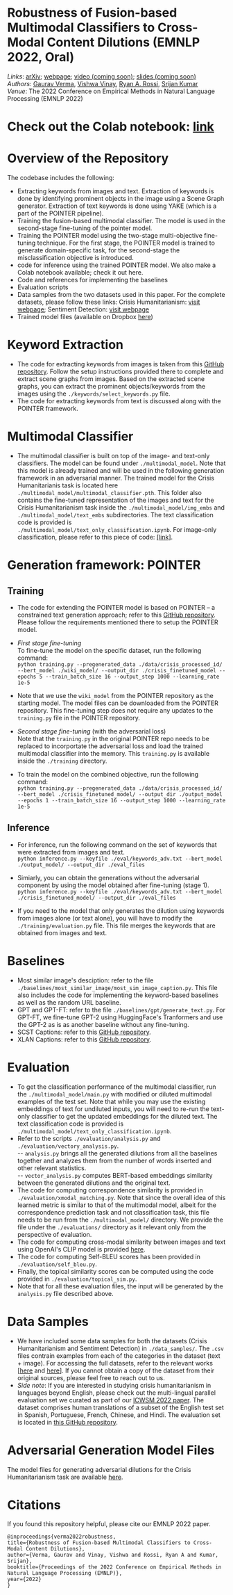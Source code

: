 # Robustness of Fusion-based Multimodal Classifiers to Cross-Modal Content Dilutions (EMNLP 2022, Oral) 
*Links*: [arXiv](); [webpage](); [video (coming soon)](); [slides (coming soon)]()  
*Authors*: [Gaurav Verma](https://gaurav22verma.github.io/), [Vishwa Vinay](https://www.linkedin.com/in/vishwa-vinay-b1b6881), [Ryan A. Rossi](http://ryanrossi.com/), [Srijan Kumar](https://faculty.cc.gatech.edu/~srijan/)  
*Venue*: The 2022 Conference on Empirical Methods in Natural Language Processing (EMNLP 2022)

# Check out the Colab notebook: [link]()

# Overview of the Repository
The codebase includes the following:
- Extracting keywords from images and text. Extraction of keywords is done by identifying prominent objects in the image using a Scene Graph generator. Extraction of text keywords is done using YAKE (which is a part of the POINTER pipeline). 
- Training the fusion-based multimodal classifier. The model is used in the second-stage fine-tuning of the pointer model.
- Training the POINTER model using the two-stage multi-objective fine-tuning technique. For the first stage, the POINTER model is trained to generate domain-specific task, for the second-stage the misclassification objective is introduced.
- code for inference using the trained POINTER model. We also make a Colab notebook available; check it out here. 
- Code and references for implementing the baselines
- Evaluation scripts
- Data samples from the two datasets used in this paper. For the complete datasets, please follow these links: Crisis Humanitarianism: [visit webpage](https://crisisnlp.qcri.org/crisismmd); Sentiment Detection: [visit webpage](https://github.com/emoclassifier/emoclassifier.github.io)   
- Trained model files (available on Dropbox [here](https://www.dropbox.com/sh/tfovjl5dost1bar/AAByWsRNUaCwiFztjYqWhI-8a?dl=0))


# Keyword Extraction
- The code for extracting keywords from images is taken from this [GitHub repository](https://github.com/KaihuaTang/Scene-Graph-Benchmark.pytorch). Follow the setup instructions provided there to complete and extract scene graphs from images. Based on the extracted scene graphs, you can extract the prominent objects/keywords from the images using the `./keywords/select_keywords.py` file.
- The code for extracting keywords from text is discussed along with the POINTER framework.

# Multimodal Classifier
- The multimodal classifier is built on top of the image- and text-only classifiers. The model can be found under `./multimodal_model`. Note that this model is already trained and will be used in the following generation framework in an adversarial manner. The trained model for the Crisis Humanitarianis task is located here `./multimodal_model/multimodal_classifier.pth`.  This folder also contains the fine-tuned representation of the images and text for the Crisis Humanitarianism task inside the `./multimodal_model/img_embs` and `./multimodal_model/text_embs` subdirectories. The text classification code is provided is `./multimodal_model/text_only_classification.ipynb`. For image-only classification, please refer to this piece of code: [[link]](https://github.com/srijankr/multimodality-language-disparity/blob/main/image-models/notebooks/image-classification.ipynb). 

# Generation framework: POINTER
## Training
- The code for extending the POINTER model is based on POINTER – a constrained text generation approach; refer to this [GitHub repository](https://github.com/dreasysnail/POINTER). Please follow the requirements mentioned there to setup the POINTER model.

- *First stage fine-tuning*    
To fine-tune the model on the specific dataset, run the following command:  
``python training.py --pregenerated_data ./data/crisis_processed_id/ --bert_model ./wiki_model/ --output_dir ./crisis_finetuned_model --epochs 5 --train_batch_size 16 --output_step 1000 --learning_rate 1e-5``
- Note that we use the `wiki_model` from the POINTER repository as the starting model. The model files can be downloaded from the POINTER repository. This fine-tuning step does not require any updates to the `training.py` file in the POINTER repository.

- *Second stage fine-tuning* (with the adversarial loss)   
Note that the `training.py` in the original POINTER repo needs to be replaced to incorportate the adversarial loss and load the trained multimodal classifier into the memory. This `training.py` is available inside the `./training` directory.

- To train the model on the combined objective, run the following command:  
`python training.py --pregenerated_data ./data/crisis_processed_id/ --bert_model ./crisis_finetuned_model/ --output_dir ./output_model --epochs 1 --train_batch_size 16 --output_step 1000 --learning_rate 1e-5`

## Inference

- For inference, run the following command on the set of keywords that were extracted from images and text.  
`python inference.py --keyfile ./eval/keywords_adv.txt --bert_model ./output_model/ --output_dir ./eval_files`

- Simiarly, you can obtain the generations without the adversarial component by using the model obtained after fine-tuning (stage 1).
`python inference.py --keyfile ./eval/keywords_adv.txt --bert_model ./crisis_finetuned_model/ --output_dir ./eval_files`

- If you need to the model that only generates the dilution using keywords from images alone (or text alone), you will have to modify the `./training/evaluation.py` file. This file merges the keywords that are obtained from images and text. 

# Baselines
- Most similar image's desciption: refer to the file `./baselines/most_similar_image/most_sim_image_caption.py`. This file also includes the code for implementing the keyword-based baselines as well as the random URL baseline. 
- GPT and GPT-FT: refer to the file `./baselines/gpt/generate_text.py`. For GPT-FT, we fine-tune GPT-2 using HuggingFace's Tranformers and use the GPT-2 as is as another baseline without any fine-tuning.
- SCST Captions: refer to this [GitHub repository](https://github.com/ruotianluo/ImageCaptioning.pytorch).
- XLAN Captions: refer to this [GitHub repository](https://github.com/JDAI-CV/image-captioning).

# Evaluation
- To get the classification performance of the multimodal classifier, run the `./multimodal_model/main.py` with modified or diluted multimodal examples of the test set. Note that while you may use the existing embeddings of text for undiluted inputs, you will need to re-run the text-only classifier to get the updated embeddings for the diluted text. The text classification code is provided is `./multimodal_model/text_only_classification.ipynb`.  
- Refer to the scripts `./evaluation/analysis.py` and `./evaluation/vectory_analysis.py`.   
-- `analysis.py` brings all the generated dilutions from all the baselines together and analyzes them from the number of words inserted and other relevant statistics.  
-- `vector_analysis.py` computes BERT-based embeddings similarity between the generated dilutions and the original text.   
- The code for computing correspondence similarity is provided in `./evaluation/xmodal_matching.py`. Note that since the overall idea of this learned metric is similar to that of the multimodal model, albeit for the correspondence prediction task and not classification task, this file needs to be run from the `./multimodal_model/` directory. We provide the file under the `./evaluations/` directory as it relevant only from the perspective of evaluation.
- The code for computing cross-modal similarity between images and text using OpenAI's CLIP model is provided [here](https://colab.research.google.com/github/openai/clip/blob/master/notebooks/Interacting_with_CLIP.ipynb).
- The code for computing Self-BLEU scores has been provided in `./evaluation/self_bleu.py`.
- Finally, the topical similarity scores can be computed using the code provided in `./evaluation/topical_sim.py`.
- Note that for all these evaluation files, the input will be generated by the `analysis.py` file described above.

# Data Samples
- We have included some data samples for both the datasets (Crisis Humanitarianism and Sentiment Detection) in `./data_samples/`. The `.csv` files contrain examples from each of the categories in the dataset (text + image). For accessing the full datasets, refer to the relevant works [[here](https://crisisnlp.qcri.org/crisismmd) and [here](https://github.com/emoclassifier/emoclassifier.github.io)]. If you cannot obtain a copy of the dataset from their original sources, please feel free to reach out to us.  
- *Side note*: If you are interested in studying crisis humanitarianism in languages beyond English, please check out the multi-lingual parallel evaluation set we curated as part of our [ICWSM 2022 paper](https://multimodality-language-disparity.github.io/). The dataset comprises human translations of a subset of the English test set in Spanish, Portuguese, French, Chinese, and Hindi. The evaluation set is located in [this GitHub repository](https://github.com/srijankr/multimodality-language-disparity/tree/main/human-translated-eval-set).

# Adversarial Generation Model Files
The model files for generating adversarial dilutions for the Crisis Humanitarianism task are available [here](https://www.dropbox.com/sh/tfovjl5dost1bar/AAByWsRNUaCwiFztjYqWhI-8a?dl=0).

# Citations
If you found this repository helpful, please cite our EMNLP 2022 paper.
```
@inproceedings{verma2022robustness,
title={Robustness of Fusion-based Multimodal Classifiers to Cross-Modal Content Dilutions},
author={Verma, Gaurav and Vinay, Vishwa and Rossi, Ryan A and Kumar, Srijan},
booktitle={Proceedings of the 2022 Conference on Empirical Methods in Natural Language Processing (EMNLP)},
year={2022}
}
```